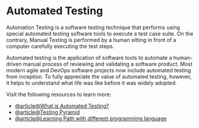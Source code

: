 # Automated Testing

Automation Testing is a software testing technique that performs using special automated testing software tools to execute a test case suite. On the contrary, Manual Testing is performed by a human sitting in front of a computer carefully executing the test steps.

Automated testing is the application of software tools to automate a human-driven manual process of reviewing and validating a software product. Most modern agile and DevOps software projects now include automated testing from inception. To fully appreciate the value of automated testing, however, it helps to understand what life was like before it was widely adopted.

Visit the following resources to learn more:

- [@article@What is Automated Testing?](https://www.atlassian.com/continuous-delivery/software-testing/automated-testing)
- [@article@Testing Pyramid](https://www.browserstack.com/guide/testing-pyramid-for-test-automation)
- [@article@Learning Path with different programming language](https://testautomationu.applitools.com/learningpaths.html)
